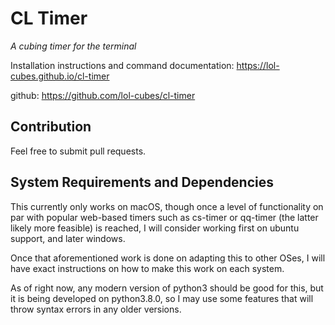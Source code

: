 # CL Timer

*A cubing timer for the terminal*

Installation instructions and command documentation: https://lol-cubes.github.io/cl-timer

github: https://github.com/lol-cubes/cl-timer

## Contribution

Feel free to submit pull requests.

## System Requirements and Dependencies

This currently only works on macOS, though once a level of functionality on par with popular web-based timers such as cs-timer or qq-timer (the latter likely more feasible) is reached, I will consider working first on ubuntu support, and later windows.

Once that aforementioned work is done on adapting this to other OSes, I will have exact instructions on how to make this work on each system.

As of right now, any modern version of python3 should be good for this, but it is being developed on python3.8.0, so I may use some features that will throw syntax errors in any older versions.